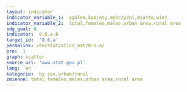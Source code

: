 ```yaml
---
layout: indicator
indicator_variable_1:  ogółem,kobiety,mężczyźni,miasto,wieś
indicator_variable_2:  total,females,males,urban area,rural area
sdg_goal: 8
indicator:  8.6.a.0
target_id:  '8.6.a'
permalink: /en/statistics_nat/8-6-a/
pre:  1
graph: scatter
source_url: 'www.stat.gov.pl'
lang:  en
kategorie:  by sex,urban/rural
zmienne: total,females,males;urban area,rural area
---
```

